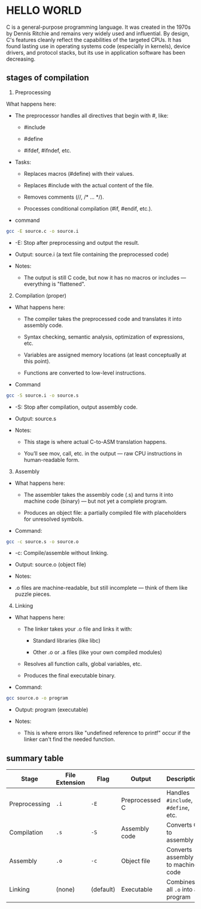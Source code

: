 # HELLO WORLD

C is a general-purpose programming language.
It was created in the 1970s by Dennis Ritchie and remains very widely used and influential.
By design, C's features cleanly reflect the capabilities of the targeted CPUs.
It has found lasting use in operating systems code (especially in kernels), device drivers, and protocol stacks, but its use in application software has been decreasing.

## stages of compilation

1. Preprocessing

What happens here:

+ The preprocessor handles all directives that begin with #, like:

  + #include

  + #define

  + #ifdef, #ifndef, etc.

+ Tasks:

  + Replaces macros (#define) with their values.

  + Replaces #include <file> with the actual content of the file.

  + Removes comments (//, /* ... */).

  + Processes conditional compilation (#if, #endif, etc.).

+ command

```bash
gcc -E source.c -o source.i
```

  + -E: Stop after preprocessing and output the result.

  + Output: source.i (a text file containing the preprocessed code)

+ Notes:

  + The output is still C code, but now it has no macros or includes — everything is "flattened".

2. Compilation (proper)

+ What happens here:

  + The compiler takes the preprocessed code and translates it into assembly code.

  + Syntax checking, semantic analysis, optimization of expressions, etc.

  + Variables are assigned memory locations (at least conceptually at this point).

  + Functions are converted to low-level instructions.

+ Command

```bash
gcc -S source.i -o source.s
```

  + -S: Stop after compilation, output assembly code.

  + Output: source.s

+ Notes:

  + This stage is where actual C-to-ASM translation happens.

  + You’ll see mov, call, etc. in the output — raw CPU instructions in human-readable form.

3. Assembly

+ What happens here:

  + The assembler takes the assembly code (.s) and turns it into machine code (binary) — but not yet a complete program.

  + Produces an object file: a partially compiled file with placeholders for unresolved symbols.

+ Command:

```bash
gcc -c source.s -o source.o
```

  + -c: Compile/assemble without linking.

  + Output: source.o (object file)

+ Notes:

+ .o files are machine-readable, but still incomplete — think of them like puzzle pieces.

4. Linking
+ What happens here:

  + The linker takes your .o file and links it with:

    + Standard libraries (like libc)

    + Other .o or .a files (like your own compiled modules)

  + Resolves all function calls, global variables, etc.

  + Produces the final executable binary.

+ Command:

```bash
gcc source.o -o program
```

  + Output: program (executable)

+ Notes:

  + This is where errors like "undefined reference to printf" occur if the linker can't find the needed function.

## summary table

| Stage         | File Extension | Flag      | Output         | Description                           |
|---------------|----------------|-----------|----------------|---------------------------------------|
| Preprocessing | `.i`           | `-E`      | Preprocessed C | Handles `#include`, `#define`, etc.   |
| Compilation   | `.s`           | `-S`      | Assembly code  | Converts C to assembly                |
| Assembly      | `.o`           | `-c`      | Object file    | Converts assembly to machine code     |
| Linking       | (none)         | (default) | Executable     | Combines all `.o` into a program      |

